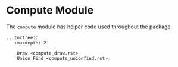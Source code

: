 # Compute Module

The ``compute`` module has helper code used throughout the package. 

```{eval-rst}
.. toctree::
   :maxdepth: 2
   
    Draw <compute_draw.rst>
    Union Find <compute_unionfind.rst>
```
